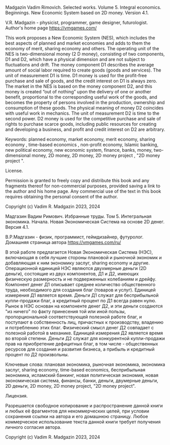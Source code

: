 Madgazin Vadim Rimovich. Selected works. Volume 5.
Integral economics. Beginnings.
New Economic System based on 2D money. Version 4.1.

V.R. Madgazin - physicist, programmer, game designer, futurologist.
Author's home page https://vmgames.com/

This work proposes a New Economic System (NES), which includes the best aspects of planned and market economies and adds to them the economy of merit, sharing economy and others.
The operating unit of the NES is two-dimensional money (2 D money), consisting of two components, D1 and D2, which have a physical dimension and are not subject to fluctuations and drift.
The money component D1 describes the average amount of social labor required to create goods (goods and services). The unit of measurement D1 is time. D1 money is used for the profit-free purchase and sale of goods, and the credit interest on D1 is always zero.
The market in the NES is based on the money component D2, and this money is created “out of nothing” upon the delivery of one or another benefit, proportional to the corresponding useful work of the goods, and becomes the property of persons involved in the production, ownership and consumption of these goods.
The physical meaning of money D2 coincides with useful work in mechanics. The unit of measurement D2 is time to the second power. D2 money is used for the competitive purchase and sale of rights to purchase scarce goods, including public resources for creating and developing a business, and profit and credit interest on D2 are arbitrary.

Keywords:
planned economy, market economy, merit economy, sharing economy , time-based economics , non-profit economy, Islamic banking, new political economy, new economic system, finance, banks, money, two-dimensional money, 2D money, 2D money, 2D money project , "2D money project ".

License.

Permission is granted to freely copy and distribute this book and any fragments thereof for non-commercial purposes, provided saving a link to the author and his home page. Any commercial use of the text in this book requires obtaining the personal consent of the author.

Copyright (c) Vadim R. Madgazin 2023, 2024

Мадгазин Вадим Римович. Избранные труды. Том 5.
Интегральная экономика. Начала.
Новая Экономическая Система на основе 2D денег. Версия 4.1.

В.Р.Мадгазин - физик, программист, геймдизайнер, футуролог.
Домашняя страница автора https://vmgames.com/ru/

В этой работе предлагается Новая Экономическая Система (НЭС), включающая в себя лучшие стороны плановой и рыночной экономик и добавляющая к ним экономику заслуг,  sharing economy и другие.
Операционной единицей НЭС являются двухмерные деньги (2D деньги), состоящие из двух компонентов, Д1 и Д2, имеющих физическую размерность и не подверженных колебаниям и дрейфу.
Компонент денег Д1 описывает среднее количество общественного труда, необходимого для создания благ (товаров и услуг). Единицей измерения Д1 является время. Деньги Д1 служат для бесприбыльной купли-продажи благ, а кредитный процент по Д1 всегда равен нулю.
Рынок в НЭС основан на компоненте денег Д2, и эти деньги создаются "из ничего" по факту принесения той или иной пользы, пропорциональной соответствующей полезной работе благ, и поступают в собственность лиц, причастных к производству, владению и потреблению этих благ.
Физический смысл денег Д2 совпадает с полезной работой в механике. Единицей измерения Д2 является время во второй степени. Деньги Д2 служат для конкурентной купли-продажи прав на приобретение дефицитных благ, в том числе - общественных ресурсов для создания и развития бизнеса, а прибыль и кредитный процент по Д2 произвольны.

Ключевые слова:
плановая экономика, рыночная экономика, экономика заслуг, sharing economy, time-based economics, бесприбыльная экономика, исламский банкинг, новая политическая экономия, новая экономическая система, финансы, банки, деньги, двумерные деньги, 2D деньги, 2D money, 2D money project, "2D money project".

Лицензия.

Разрешается свободное копирование и распространение данной книги и любых её фрагментов для некоммерческих целей, при условии сохранения ссылки на автора и его домашнюю страницу. Любое коммерческое использование текста данной книги требует получения личного согласия автора.

Copyright (c) Vadim R. Madgazin 2023, 2024
